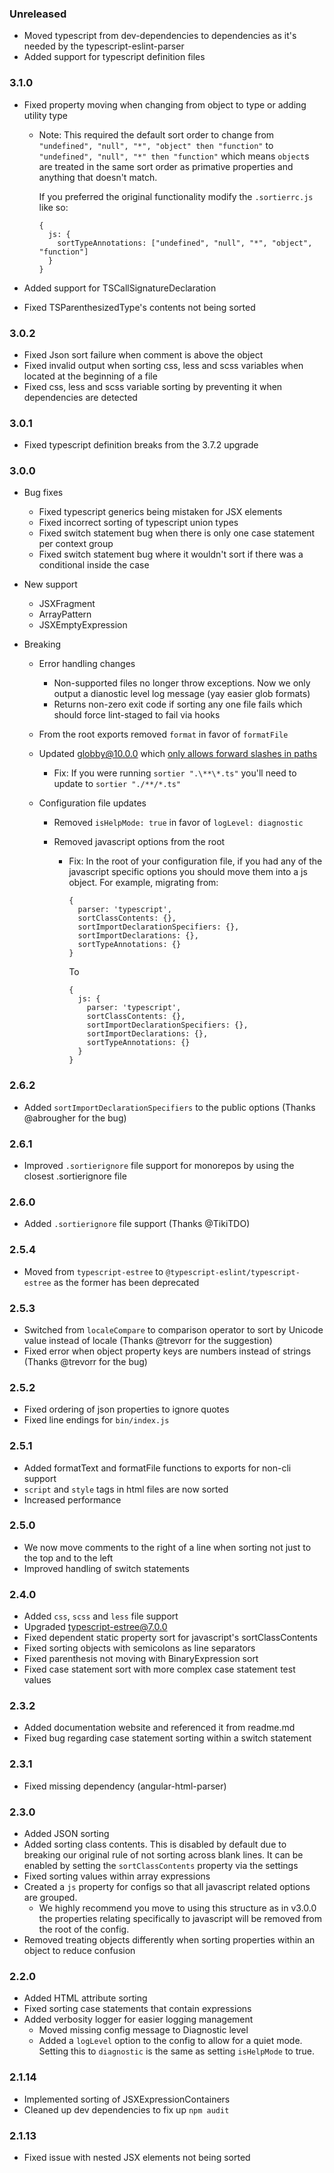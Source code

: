 ### Unreleased

- Moved typescript from dev-dependencies to dependencies as it's needed by the typescript-eslint-parser
- Added support for typescript definition files

### 3.1.0

- Fixed property moving when changing from object to type or adding utility type

  - Note: This required the default sort order to change from `"undefined", "null", "*", "object" then "function"` to `"undefined", "null", "*" then "function"` which means `object`s are treated in the same sort order as primative properties and anything that doesn't match.

    If you preferred the original functionality modify the `.sortierrc.js` like so:

    ```
    {
      js: {
        sortTypeAnnotations: ["undefined", "null", "*", "object", "function"]
      }
    }
    ```

- Added support for TSCallSignatureDeclaration
- Fixed TSParenthesizedType's contents not being sorted

### 3.0.2

- Fixed Json sort failure when comment is above the object
- Fixed invalid output when sorting css, less and scss variables when located at the beginning of a file
- Fixed css, less and scss variable sorting by preventing it when dependencies are detected

### 3.0.1

- Fixed typescript definition breaks from the 3.7.2 upgrade

### 3.0.0

- Bug fixes
  - Fixed typescript generics being mistaken for JSX elements
  - Fixed incorrect sorting of typescript union types
  - Fixed switch statement bug when there is only one case statement per context group
  - Fixed switch statement bug where it wouldn't sort if there was a conditional inside the case
- New support
  - JSXFragment
  - ArrayPattern
  - JSXEmptyExpression
- Breaking

  - Error handling changes
    - Non-supported files no longer throw exceptions. Now we only output a dianostic level log message (yay easier glob formats)
    - Returns non-zero exit code if sorting any one file fails which should force lint-staged to fail via hooks
  - From the root exports removed `format` in favor of `formatFile`
  - Updated globby@10.0.0 which [only allows forward slashes in paths](https://github.com/mrmlnc/fast-glob#pattern-syntax)
    - Fix: If you were running `sortier ".\**\*.ts"` you'll need to update to `sortier "./**/*.ts"`
  - Configuration file updates

    - Removed `isHelpMode: true` in favor of `logLevel: diagnostic`
    - Removed javascript options from the root

      - Fix: In the root of your configuration file, if you had any of the javascript specific options you should move them into a js object. For example, migrating from:

        ```
        {
          parser: 'typescript',
          sortClassContents: {},
          sortImportDeclarationSpecifiers: {},
          sortImportDeclarations: {},
          sortTypeAnnotations: {}
        }
        ```

        To

        ```
        {
          js: {
            parser: 'typescript',
            sortClassContents: {},
            sortImportDeclarationSpecifiers: {},
            sortImportDeclarations: {},
            sortTypeAnnotations: {}
          }
        }
        ```

### 2.6.2

- Added `sortImportDeclarationSpecifiers` to the public options (Thanks @abrougher for the bug)

### 2.6.1

- Improved `.sortierignore` file support for monorepos by using the closest .sortierignore file

### 2.6.0

- Added `.sortierignore` file support (Thanks @TikiTDO)

### 2.5.4

- Moved from `typescript-estree` to `@typescript-eslint/typescript-estree` as the former has been deprecated

### 2.5.3

- Switched from `localeCompare` to comparison operator to sort by Unicode value instead of locale (Thanks @trevorr for the suggestion)
- Fixed error when object property keys are numbers instead of strings (Thanks @trevorr for the bug)

### 2.5.2

- Fixed ordering of json properties to ignore quotes
- Fixed line endings for `bin/index.js`

### 2.5.1

- Added formatText and formatFile functions to exports for non-cli support
- `script` and `style` tags in html files are now sorted
- Increased performance

### 2.5.0

- We now move comments to the right of a line when sorting not just to the top and to the left
- Improved handling of switch statements

### 2.4.0

- Added `css`, `scss` and `less` file support
- Upgraded typescript-estree@7.0.0
- Fixed dependent static property sort for javascript's sortClassContents
- Fixed sorting objects with semicolons as line separators
- Fixed parenthesis not moving with BinaryExpression sort
- Fixed case statement sort with more complex case statement test values

### 2.3.2

- Added documentation website and referenced it from readme.md
- Fixed bug regarding case statement sorting within a switch statement

### 2.3.1

- Fixed missing dependency (angular-html-parser)

### 2.3.0

- Added JSON sorting
- Added sorting class contents. This is disabled by default due to breaking our original rule of not sorting across blank lines. It can be enabled by setting the `sortClassContents` property via the settings
- Fixed sorting values within array expressions
- Created a `js` property for configs so that all javascript related options are grouped.
  - We highly recommend you move to using this structure as in v3.0.0 the properties relating specifically to javascript will be removed from the root of the config.
- Removed treating objects differently when sorting properties within an object to reduce confusion

### 2.2.0

- Added HTML attribute sorting
- Fixed sorting case statements that contain expressions
- Added verbosity logger for easier logging management
  - Moved missing config message to Diagnostic level
  - Added a `logLevel` option to the config to allow for a quiet mode. Setting this to `diagnostic` is the same as setting `isHelpMode` to true.

### 2.1.14

- Implemented sorting of JSXExpressionContainers
- Cleaned up dev dependencies to fix up `npm audit`

### 2.1.13

- Fixed issue with nested JSX elements not being sorted
